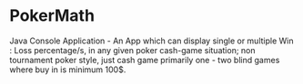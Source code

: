 # PokerMath
Java Console Application - An App which can display single or multiple Win : Loss percentage/s, in any given poker cash-game situation; non tournament poker style, just cash game primarily one - two blind games where buy in is minimum 100$.    
